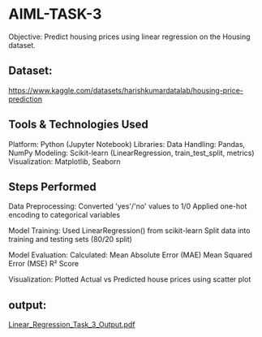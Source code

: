 # AIML-TASK-3
Objective: Predict housing prices using linear regression on the Housing dataset.

## Dataset: 
[https://www.kaggle.com/datasets/harishkumardatalab/housing-price-prediction ](https://www.kaggle.com/datasets/harishkumardatalab/housing-price-prediction)

## Tools & Technologies Used
Platform: Python (Jupyter Notebook)
Libraries: Data Handling: Pandas, NumPy
Modeling: Scikit-learn (LinearRegression, train_test_split, metrics)
Visualization: Matplotlib, Seaborn

## Steps Performed

Data Preprocessing:
Converted 'yes'/'no' values to 1/0
Applied one-hot encoding to categorical variables

Model Training:
Used LinearRegression() from scikit-learn
Split data into training and testing sets (80/20 split)

Model Evaluation:
Calculated:
Mean Absolute Error (MAE)
Mean Squared Error (MSE)
R² Score

Visualization:
Plotted Actual vs Predicted house prices using scatter plot

## output:
[Linear_Regression_Task_3_Output.pdf](https://github.com/user-attachments/files/20929025/Linear_Regression_Task_3_Output.pdf)



